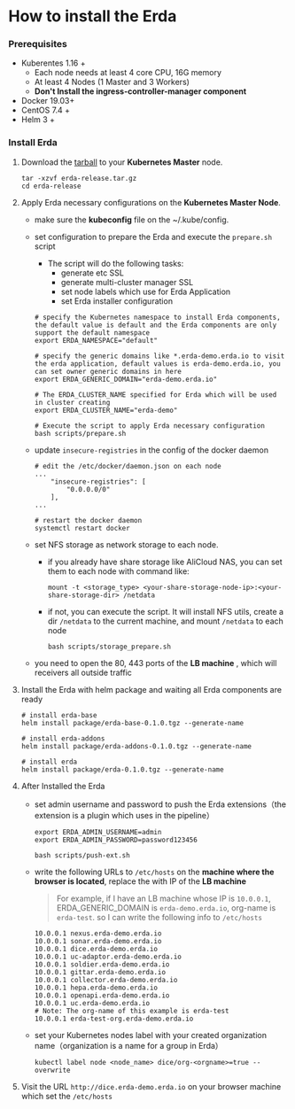 # How to install the Erda

### Prerequisites

- Kuberentes 1.16 +
  - Each node needs at least 4 core CPU, 16G memory
  - At least 4 Nodes (1 Master and 3 Workers)
  - **Don't Install the ingress-controller-manager component**
- Docker 19.03+
- CentOS 7.4 +
- Helm 3 +



### Install Erda

1. Download the [tarball](https://github.com/erda-project/erda/releases) to your  **Kubernetes Master** node.

   ```shell
   tar -xzvf erda-release.tar.gz
   cd erda-release
   ```



2. Apply Erda necessary configurations on the **Kubernetes Master Node**.

   - make sure the **kubeconfig** file on the ~/.kube/config.

   - set configuration to prepare the Erda and execute the `prepare.sh` script

     - The script will do the following tasks:
       - generate etc SSL
       - generate multi-cluster manager SSL
       - set node labels which use for Erda Application
       - set Erda installer configuration   

     ```shell
     # specify the Kubernetes namespace to install Erda components, the default value is default and the Erda components are only support the default namespace
     export ERDA_NAMESPACE="default"
     
     # specify the generic domains like *.erda-demo.erda.io to visit the erda application, default values is erda-demo.erda.io, you can set owner generic domains in here
     export ERDA_GENERIC_DOMAIN="erda-demo.erda.io"
     
     # The ERDA_CLUSTER_NAME specified for Erda which will be used in cluster creating
     export ERDA_CLUSTER_NAME="erda-demo"
     
     # Execute the script to apply Erda necessary configuration
     bash scripts/prepare.sh
     ```

     

   - update `insecure-registries` in the config of the docker daemon 

     ```shell
     # edit the /etc/docker/daemon.json on each node
     ...
         "insecure-registries": [
             "0.0.0.0/0"
         ],
     ...
     
     # restart the docker daemon
     systemctl restart docker
     ```

     

   - set NFS storage as network storage to each node. 

     - if you already have share storage like AliCloud NAS, you can set them to each node with command like:

       ```shell
       mount -t <storage_type> <your-share-storage-node-ip>:<your-share-storage-dir> /netdata
       ```

       
     
     - if not, you can execute the script. It will install NFS utils, create a dir `/netdata` to the current machine, and mount `/netdata` to each node
     
       ```shell
       bash scripts/storage_prepare.sh
       ```
     
       

    - you need to open the 80, 443 ports of the **LB machine** , which will receivers all outside traffic

     

3. Install the Erda with helm package and waiting all Erda components are ready

   ```shell
   # install erda-base
   helm install package/erda-base-0.1.0.tgz --generate-name
   
   # install erda-addons
   helm install package/erda-addons-0.1.0.tgz --generate-name
   
   # install erda
   helm install package/erda-0.1.0.tgz --generate-name
   ```

   

4. After Installed the Erda

   - set admin username and password to push the Erda extensions（the extension is a plugin which uses in the pipeline）

     ```shell
     export ERDA_ADMIN_USERNAME=admin
     export ERDA_ADMIN_PASSWORD=password123456
     
     bash scripts/push-ext.sh
     ```

   - write the following URLs to `/etc/hosts` on the **machine where the browser is located**, replace the <IP> with IP of the **LB machine**

     > For example, if I have an LB machine whose IP is `10.0.0.1`, ERDA_GENERIC_DOMAIN is `erda-demo.erda.io`, org-name is `erda-test`. so I can write the following info to `/etc/hosts` 

     ```shell
     10.0.0.1 nexus.erda-demo.erda.io
     10.0.0.1 sonar.erda-demo.erda.io
     10.0.0.1 dice.erda-demo.erda.io
     10.0.0.1 uc-adaptor.erda-demo.erda.io
     10.0.0.1 soldier.erda-demo.erda.io
     10.0.0.1 gittar.erda-demo.erda.io
     10.0.0.1 collector.erda-demo.erda.io
     10.0.0.1 hepa.erda-demo.erda.io
     10.0.0.1 openapi.erda-demo.erda.io
     10.0.0.1 uc.erda-demo.erda.io
     # Note: The org-name of this example is erda-test
     10.0.0.1 erda-test-org.erda-demo.erda.io
     ```

   - set your Kubernetes nodes label with your created organization name（organization is a name for a group in Erda）

     ```shell
     kubectl label node <node_name> dice/org-<orgname>=true --overwrite
     ```

     

5. Visit the URL `http://dice.erda-demo.erda.io` on your browser machine which set the `/etc/hosts`